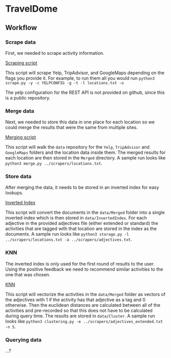 # TravelDome

## Workflow

### Scrape data
First, we needed to scrape activity information.

[Scraping script](scrapers/scrape.py)

This script will scrape Yelp, TripAdvisor, and GoogleMaps depending on the flags you provide it. For example, to run them all you would run `python3 scrape.py -y -c YELPCONFIG -g -t -l locations.txt -o`

The yelp configuration for the REST API is not provided on github, since this is a public repository. 

### Merge data
Next, we needed to store this data in one place for each location so we could merge the results that were the same from multiple sites. 

[Merging script](data_manipulation/merge.py)

This script will walk the `data` repository for the `Yelp`, `TripAdvisor` and `GoogleMaps` folders and the location data inside them. The merged results for each location are then stored in the `Merged` directory. A sample run looks like `python3 merge.py ../scrapers/locations.txt`.

### Store data
After merging the data, it needs to be stored in an inverted index for easy lookups.

[Inverted Index](data_manipulation/storage.py)

This script will convert the documents in the `data/Merged` folder into a single inverted index which is then stored in `data/InvertedIndex`. For each adjective in the provided adjectives file (either extended or standard) the activities that are tagged with that location are stored in the index as the documents. A sample run looks like `python3 storage.py -l ../scrapers/locations.txt -a ../scrapers/adjectives.txt`. 

### KNN 
The inverted index is only used for the first round of results to the user. Using the positive feedback we need to recommend similar activities to the one that was chosen.

[KNN](data_manipulation/clustering.py)

This script will vectorize the activities in the `data/Merged` folder as vectors of the adjectives with 1 if the activity has that adjective as a tag and 0 otherwise. Then the euclidean distances are calculated between all of the activities and pre-recorded so that this does not have to be calculated during query time. The results are stored in `data/Cluster`. A sample run looks like `python3 clustering.py -e ../scrapers/adjectives_extended.txt -n 5`. 

### Querying data
...?